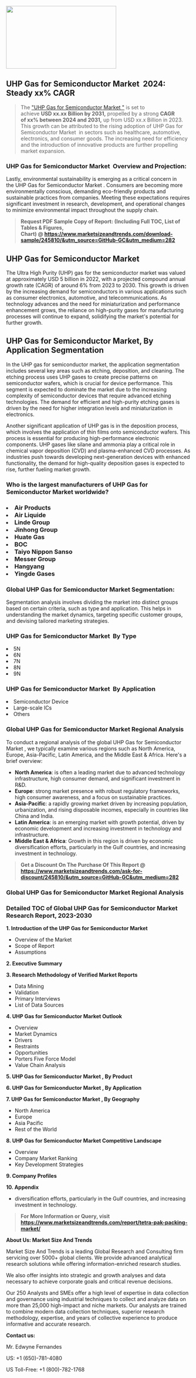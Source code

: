 <p><img class="alignnone size-medium wp-image-20088" src="https://ffe5etoiles.com/wp-content/uploads/2024/12/MST1-300x171.png" alt="" width="300" height="171" /></p><h2 id="ember46" class="ember-view reader-text-block__heading-2">UHP Gas for Semiconductor Market &nbsp;2024: Steady&nbsp;xx% CAGR</h2><blockquote id="ember47" class="ember-view reader-text-block__blockquote">The&nbsp;<a class="app-aware-link " href="https://www.marketsizeandtrends.com/download-sample/245810/&utm_source=GitHub-GC&utm_medium=282" target="_blank" data-test-app-aware-link="">"UHP Gas for Semiconductor Market "</a>&nbsp;is set to achieve&nbsp;<strong>USD&nbsp;xx.xx&nbsp;Billion by 2031,</strong>&nbsp;propelled by a strong&nbsp;<strong>CAGR of&nbsp;xx% between 2024 and 2031,</strong>&nbsp;up from USD xx.x Billion in 2023. This growth can be attributed to the rising adoption of&nbsp;UHP Gas for Semiconductor Market &nbsp;in sectors such as healthcare, automotive, electronics, and consumer goods. The increasing need for efficiency and the introduction of innovative products are further propelling market expansion.</blockquote><h3 id="ember48" class="ember-view reader-text-block__heading-3">UHP Gas for Semiconductor Market &nbsp;Overview and Projection:</h3><p id="ember49" class="ember-view reader-text-block__paragraph">Lastly, environmental sustainability is emerging as a critical concern in the&nbsp;UHP Gas for Semiconductor Market . Consumers are becoming more environmentally conscious, demanding eco-friendly products and sustainable practices from companies. Meeting these expectations requires significant investment in research, development, and operational changes to minimize environmental impact throughout the supply chain.</p><blockquote id="ember50" class="ember-view reader-text-block__blockquote"><strong>Request PDF Sample Copy of Report: (Including Full TOC, List of Tables &amp; Figures, Chart)&nbsp;@&nbsp;<strong><a href="https://www.marketsizeandtrends.com/download-sample/245810/&utm_source=GitHub-GC&utm_medium=282" target="_blank">https://www.marketsizeandtrends.com/download-sample/245810/&utm_source=GitHub-GC&utm_medium=282</a></strong></strong></blockquote><h3 class=""><h2>UHP Gas for Semiconductor Market</h2><p>The Ultra High Purity (UHP) gas for the semiconductor market was valued at approximately USD 5 billion in 2022, with a projected compound annual growth rate (CAGR) of around 6% from 2023 to 2030. This growth is driven by the increasing demand for semiconductors in various applications such as consumer electronics, automotive, and telecommunications. As technology advances and the need for miniaturization and performance enhancement grows, the reliance on high-purity gases for manufacturing processes will continue to expand, solidifying the market's potential for further growth.</p><h2>UHP Gas for Semiconductor Market, By Application Segmentation</h2><p>In the UHP gas for semiconductor market, the application segmentation includes several key areas such as etching, deposition, and cleaning. The etching process uses UHP gases to create precise patterns on semiconductor wafers, which is crucial for device performance. This segment is expected to dominate the market due to the increasing complexity of semiconductor devices that require advanced etching technologies. The demand for efficient and high-purity etching gases is driven by the need for higher integration levels and miniaturization in electronics.</p><p>Another significant application of UHP gas is in the deposition process, which involves the application of thin films onto semiconductor wafers. This process is essential for producing high-performance electronic components. UHP gases like silane and ammonia play a critical role in chemical vapor deposition (CVD) and plasma-enhanced CVD processes. As industries push towards developing next-generation devices with enhanced functionality, the demand for high-quality deposition gases is expected to rise, further fueling market growth.</p></h3><h3 id="" class="">Who is the largest manufacturers of&nbsp;UHP Gas for Semiconductor Market worldwide?</h3><h3 class=""></Li><Li>Air Products</Li><Li> Air Liquide</Li><Li> Linde Group</Li><Li> Jinhong Group</Li><Li> Huate Gas</Li><Li> BOC</Li><Li> Taiyo Nippon Sanso</Li><Li> Messer Group</Li><Li> Hangyang</Li><Li> Yingde Gases</h3><h3 id="ember53" class="ember-view reader-text-block__heading-3">Global&nbsp;UHP Gas for Semiconductor Market Segmentation:</h3><p id="ember54" class="ember-view reader-text-block__paragraph">Segmentation analysis involves dividing the market into distinct groups based on certain criteria, such as type and application. This helps in understanding the market dynamics, targeting specific customer groups, and devising tailored marketing strategies.</p><h3 id="" class="">UHP Gas for Semiconductor Market &nbsp;By Type</h3><p></Li><Li>5N</Li><Li> 6N</Li><Li> 7N</Li><Li> 8N</Li><Li> 9N</p><h3 id="" class="">UHP Gas for Semiconductor Market &nbsp;By Application</h3><p class=""></Li><Li>Semiconductor Device</Li><Li> Large-scale ICs</Li><Li> Others</p><h3 id="ember62" class="ember-view reader-text-block__heading-3">Global UHP Gas for Semiconductor Market Regional Analysis</h3><p id="ember63" class="ember-view reader-text-block__paragraph">To conduct a regional analysis of the global UHP Gas for Semiconductor Market , we typically examine various regions such as North America, Europe, Asia-Pacific, Latin America, and the Middle East &amp; Africa. Here's a brief overview:</p><ul><li><strong>North America</strong>: is often a leading market due to advanced technology infrastructure, high consumer demand, and significant investment in R&amp;D.</li><li><strong>Europe</strong>: strong market presence with robust regulatory frameworks, high consumer awareness, and a focus on sustainable practices.</li><li><strong>Asia-Pacific</strong>: a rapidly growing market driven by increasing population, urbanization, and rising disposable incomes, especially in countries like China and India.</li><li><strong>Latin America</strong>: is an emerging market with growth potential, driven by economic development and increasing investment in technology and infrastructure.</li><li><strong>Middle East &amp; Africa</strong>: Growth in this region is driven by economic diversification efforts, particularly in the Gulf countries, and increasing investment in technology.</li></ul><blockquote id="ember61" class="ember-view reader-text-block__blockquote"><strong>Get a Discount On The Purchase Of This Report @ <strong><a href="https://html-cleaner.com/" target="">https://www.marketsizeandtrends.com/ask-for-discount/245810/&utm_source=GitHub-GC&utm_medium=282</a></strong></strong></blockquote><h3 id="ember62" class="ember-view reader-text-block__heading-3">Global UHP Gas for Semiconductor Market Regional Analysis</h3><h3 id="" class="">Detailed TOC of Global UHP Gas for Semiconductor Market Research Report, 2023-2030</h3><p id="" class=""><strong>1. Introduction of the UHP Gas for Semiconductor Market </strong></p><ul><li>Overview of the Market</li><li>Scope of Report</li><li>Assumptions</li></ul><p id="" class=""><strong>2. Executive Summary</strong></p><p id="" class=""><strong>3. Research Methodology of Verified Market Reports</strong></p><ul><li>Data Mining</li><li>Validation</li><li>Primary Interviews</li><li>List of Data Sources</li></ul><p id="" class=""><strong>4. UHP Gas for Semiconductor Market Outlook</strong></p><ul><li>Overview</li><li>Market Dynamics</li><li>Drivers</li><li>Restraints</li><li>Opportunities</li><li>Porters Five Force Model</li><li>Value Chain Analysis</li></ul><p id="" class=""><strong>5. UHP Gas for Semiconductor Market , By Product</strong></p><p id="" class=""><strong>6. UHP Gas for Semiconductor Market , By Application</strong></p><p id="" class=""><strong>7. UHP Gas for Semiconductor Market , By Geography</strong></p><ul><li>North America</li><li>Europe</li><li>Asia Pacific</li><li>Rest of the World</li></ul><p id="" class=""><strong>8. UHP Gas for Semiconductor Market Competitive Landscape</strong></p><ul><li>Overview</li><li>Company Market Ranking</li><li>Key Development Strategies</li></ul><p id="" class=""><strong>9. Company Profiles</strong></p><p id="" class=""><strong>10. Appendix</strong></p><ul><li>diversification efforts, particularly in the Gulf countries, and increasing investment in technology.</li></ul><blockquote id="ember65" class="ember-view reader-text-block__blockquote"><strong>For More Information or Query, visit <strong><strong><a href="https://html-cleaner.com/" target="">https://www.marketsizeandtrends.com/report/tetra-pak-packing-market/</a></strong></strong></strong></blockquote><p id="" class=""><strong>About Us: Market Size And Trends</strong></p><p id="" class="">Market Size And Trends is a leading Global Research and Consulting firm servicing over 5000+ global clients. We provide advanced analytical research solutions while offering information-enriched research studies.</p><p id="" class="">We also offer insights into strategic and growth analyses and data necessary to achieve corporate goals and critical revenue decisions.</p><p id="" class="">Our 250 Analysts and SMEs offer a high level of expertise in data collection and governance using industrial techniques to collect and analyze data on more than 25,000 high-impact and niche markets. Our analysts are trained to combine modern data collection techniques, superior research methodology, expertise, and years of collective experience to produce informative and accurate research.</p><p id="" class=""><strong>Contact us:</strong></p><p id="" class="">Mr. Edwyne Fernandes</p><p id="" class="">US: +1 (650)-781-4080</p><p id="" class="">US Toll-Free: +1 (800)-782-1768</p>
